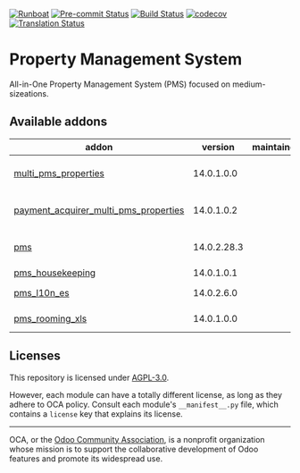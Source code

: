 [![Runboat](https://img.shields.io/badge/runboat-Try%20me-875A7B.png)](https://runboat.odoo-community.org/builds?repo=OCA/pms&target_branch=14.0)
[![Pre-commit Status](https://github.com/OCA/pms/actions/workflows/pre-commit.yml/badge.svg?branch=14.0)](https://github.com/OCA/pms/actions/workflows/pre-commit.yml?query=branch%3A14.0)
[![Build Status](https://github.com/OCA/pms/actions/workflows/test.yml/badge.svg?branch=14.0)](https://github.com/OCA/pms/actions/workflows/test.yml?query=branch%3A14.0)
[![codecov](https://codecov.io/gh/OCA/pms/branch/14.0/graph/badge.svg)](https://codecov.io/gh/OCA/pms)
[![Translation Status](https://translation.odoo-community.org/widgets/pms-14-0/-/svg-badge.svg)](https://translation.odoo-community.org/engage/pms-14-0/?utm_source=widget)

<!-- /!\ do not modify above this line -->

# Property Management System

All-in-One Property Management System (PMS) focused on medium-sizeations.

<!-- /!\ do not modify below this line -->

<!-- prettier-ignore-start -->

[//]: # (addons)

Available addons
----------------
addon | version | maintainers | summary
--- | --- | --- | ---
[multi_pms_properties](multi_pms_properties/) | 14.0.1.0.0 |  | Multi Properties Manager
[payment_acquirer_multi_pms_properties](payment_acquirer_multi_pms_properties/) | 14.0.1.0.2 |  | Payment Acquirer Multiproperty
[pms](pms/) | 14.0.2.28.3 |  | A property management system
[pms_housekeeping](pms_housekeeping/) | 14.0.1.0.1 |  | Housekeeping
[pms_l10n_es](pms_l10n_es/) | 14.0.2.6.0 |  | PMS Spanish Adaptation
[pms_rooming_xls](pms_rooming_xls/) | 14.0.1.0.0 |  | Rooming xlsx Management

[//]: # (end addons)

<!-- prettier-ignore-end -->

## Licenses

This repository is licensed under [AGPL-3.0](LICENSE).

However, each module can have a totally different license, as long as they adhere to OCA
policy. Consult each module's `__manifest__.py` file, which contains a `license` key
that explains its license.

----

OCA, or the [Odoo Community Association](http://odoo-community.org/), is a nonprofit
organization whose mission is to support the collaborative development of Odoo features
and promote its widespread use.
